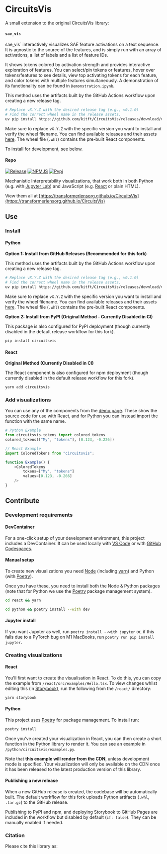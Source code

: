 # CircuitsVis

A small extension to the original CircuitsVis library:


#### `sae_vis`

sae_vis`  interactively visualizes SAE feature activations on a text sequence. It is agnostic to the
source of the features, and is simply run with an array of activations, a list of labels and a list
of feature IDs.

It shows tokens colored by activation strength and provides interactive exploration of features. You can
select/pin tokens or features, hover over tokens/features to see details, view top activating tokens
for each feature, and color tokens with multiple features simultaneously. A demonstration of its
functionality can be found in `Demonstration.ipynb`.

This method uses the artifacts built by the GitHub Actions workflow upon creating a new release tag.

```bash
# Replace vX.Y.Z with the desired release tag (e.g., v0.1.0)
# Find the correct wheel name in the release assets.
uv pip install https://github.com/kitft/CircuitsVis/releases/download/vX.Y.Z/circuitsvis-X.Y.Z-py3-none-any.whl
```

Make sure to replace `vX.Y.Z` with the specific version you want to install and verify the wheel filename. You can find available releases and their assets [here](https://github.com/kitft/CircuitsVis/releases).
The wheel file (`.whl`) contains the pre-built React components. 

To install for development, see below.


#### Repo

[![Release](https://github.com/alan-cooney/CircuitsVis/actions/workflows/release.yml/badge.svg)](https://github.com/alan-cooney/CircuitsVis/actions/workflows/release.yml)
[![NPMJS](https://img.shields.io/npm/v/circuitsvis)](https://www.npmjs.com/package/circuitsvis)
[![Pypi](https://img.shields.io/pypi/v/circuitsvis)](https://pypi.org/project/circuitsvis/)

Mechanistic Interpretability visualizations, that work both in both Python (e.g. with
[Jupyter Lab](https://jupyter.org/)) and JavaScript (e.g. [React](https://reactjs.org/) or plain HTML).

View them all at [https://transformerlensorg.github.io/CircuitsVis](https://transformerlensorg.github.io/CircuitsVis)

## Use

### Install

#### Python

**Option 1: Install from GitHub Releases (Recommended for this fork)**

This method uses the artifacts built by the GitHub Actions workflow upon creating a new release tag.

```bash
# Replace vX.Y.Z with the desired release tag (e.g., v0.1.0)
# Find the correct wheel name in the release assets.
uv pip install https://github.com/kitft/CircuitsVis/releases/download/vX.Y.Z/circuitsvis-X.Y.Z-py3-none-any.whl
```

Make sure to replace `vX.Y.Z` with the specific version you want to install and verify the wheel filename. You can find available releases and their assets [here](https://github.com/kitft/CircuitsVis/releases).
The wheel file (`.whl`) contains the pre-built React components.

**Option 2: Install from PyPI (Original Method - Currently Disabled in CI)**

This package is also configured for PyPI deployment (though currently disabled in the default release workflow for this fork).

```bash
pip install circuitsvis
```

#### React

**Original Method (Currently Disabled in CI)**

The React component is also configured for npm deployment (though currently disabled in the default release workflow for this fork).

```bash
yarn add circuitsvis
```



### Add visualizations

You can use any of the components from the [demo
page](https://transformerlensorg.github.io/CircuitsVis). These show the source code for
use with React, and for Python you can instead import the function with the same
name.

```Python
# Python Example
from circuitsvis.tokens import colored_tokens
colored_tokens(["My", "tokens"], [0.123, -0.226])
```

```TypeScript
// React Example
import ColoredTokens from "circuitsvis";

function Example() {
    <ColoredTokens
        tokens=["My", "tokens"]
        values=[0.123, -0.266]
    />
}
```

## Contribute

### Development requirements

#### DevContainer

For a one-click setup of your development environment, this project includes a
DevContainer. It can be used locally with [VS
Code](https://marketplace.visualstudio.com/items?itemName=ms-vscode-remote.remote-containers)
or with [GitHub Codespaces](https://github.com/features/codespaces).

#### Manual setup

To create new visualizations you need [Node](https://nodejs.org/en/) (including
[yarn](https://classic.yarnpkg.com/lang/en/docs/install/#mac-stable)) and Python
(with [Poetry](https://python-poetry.org/)).

Once you have these, you need to install both the Node & Python packages (note
that for Python we use the
[Poetry](https://python-poetry.org/docs/#installation) package management
system).

```bash
cd react && yarn
```

```bash
cd python && poetry install --with dev
```

#### Jupyter install

If you want Jupyter as well, run `poetry install --with jupyter` or, if this
fails due to a PyTorch bug on M1 MacBooks, run `poetry run pip install jupyter`.

### Creating visualizations

#### React

You'll first want to create the visualisation in React. To do this, you can copy
the example from `/react/src/examples/Hello.tsx`. To view changes whilst editing
this (in [Storybook](https://classic.yarnpkg.com/lang/en/docs/install/#mac-stable)), 
run the following from the `/react/` directory:

```bash
yarn storybook
```

#### Python

This project uses [Poetry](https://python-poetry.org/docs/#installation) for
package management. To install run:

```bash
poetry install
```

Once you've created your visualization in React, you can then create a short
function in the Python library to render it. You can see an example in
`/python/circuitsvis/examples.py`.

Note that **this example will render from the CDN**, unless development mode is
specified. Your visualization will only be available on the CDN once it has been
released to the latest production version of this library.

#### Publishing a new release

When a new GitHub release is created, the codebase will be automatically built.
The default workflow for this fork uploads Python artifacts (`.whl`, `.tar.gz`) to the GitHub release.

Publishing to PyPI and npm, and deploying Storybook to GitHub Pages are included in the workflow but disabled by default (`if: false`). They can be manually enabled if needed.

### Citation

Please cite this library as:

```